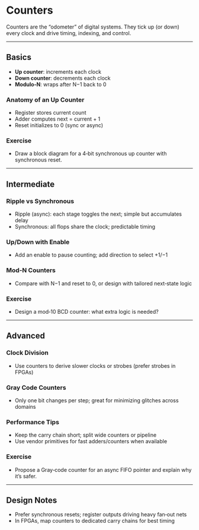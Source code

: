 # Counters

Counters are the “odometer” of digital systems. They tick up (or down) every clock and drive timing, indexing, and control.

---

## Basics

- **Up counter**: increments each clock
- **Down counter**: decrements each clock
- **Modulo‑N**: wraps after N−1 back to 0

### Anatomy of an Up Counter
- Register stores current count
- Adder computes next = current + 1
- Reset initializes to 0 (sync or async)

### Exercise
- Draw a block diagram for a 4‑bit synchronous up counter with synchronous reset.

---

## Intermediate

### Ripple vs Synchronous
- Ripple (async): each stage toggles the next; simple but accumulates delay
- Synchronous: all flops share the clock; predictable timing

### Up/Down with Enable
- Add an enable to pause counting; add direction to select +1/−1

### Mod‑N Counters
- Compare with N−1 and reset to 0, or design with tailored next‑state logic

### Exercise
- Design a mod‑10 BCD counter: what extra logic is needed?

---

## Advanced

### Clock Division
- Use counters to derive slower clocks or strobes (prefer strobes in FPGAs)

### Gray Code Counters
- Only one bit changes per step; great for minimizing glitches across domains

### Performance Tips
- Keep the carry chain short; split wide counters or pipeline
- Use vendor primitives for fast adders/counters when available

### Exercise
- Propose a Gray‑code counter for an async FIFO pointer and explain why it’s safer.

---

## Design Notes
- Prefer synchronous resets; register outputs driving heavy fan‑out nets
- In FPGAs, map counters to dedicated carry chains for best timing
